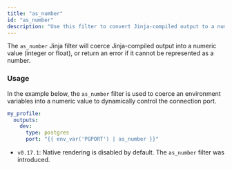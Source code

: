 ```yaml
---
title: "as_number"
id: "as_number"
description: "Use this filter to convert Jinja-compiled output to a numeric value.."
---
```


The `as_number` Jinja filter will coerce Jinja-compiled output into a numeric
value (integer or float), or return an error if it cannot be represented as
a number.

### Usage

In the example below, the `as_number` filter is used to coerce an environment
variables into a numeric value to dynamically control the connection port.

<File name='profiles.yml'>

```yml
my_profile:
  outputs:
    dev:
      type: postgres
      port: "{{ env_var('PGPORT') | as_number }}"
```

</File>

<Changelog>

* `v0.17.1`: Native rendering is disabled by default. The `as_number` filter was 
introduced.

</Changelog>
